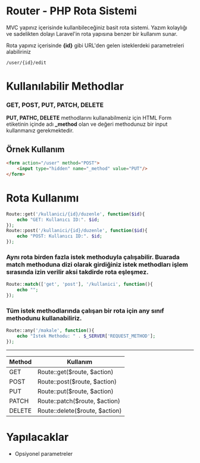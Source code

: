 # Router - PHP Rota Sistemi

MVC yapınız içerisinde kullanbileceğiniz basit rota sistemi. Yazım kolaylığı ve sadelikten dolayı Laravel'in rota yapısına benzer bir kullanım sunar.

Rota yapınız içerisinde **{id}** gibi URL'den gelen isteklerdeki parametreleri alabiliriniz

```
/user/{id}/edit 
```

# Kullanılabilir Methodlar
### **GET, POST, PUT, PATCH, DELETE**
**PUT, PATHC, DELETE** methodlarını kullanabilmeniz için HTML 
Form etiketinin içinde adı **_method** olan ve değeri methodunuz bir input kullanmanız gerekmektedir.
## Örnek Kullanım
```html
<form action="/user" method="POST">
    <input type="hidden" name="_method" value="PUT"/>
</form>
```

# Rota Kullanımı
```php
Route::get('/kullanici/{id}/duzenle', function($id){
    echo "GET: Kullanıcı ID:". $id;
});
Route::post('/kullanici/{id}/duzenle', function($id){
    echo "POST: Kullanıcı ID:". $id;
});
```

### Aynı rota birden fazla istek methoduyla çalışabilir. Buarada **match** methoduna dizi olarak girdiğiniz istek methodları işlem sırasında izin verilir aksi takdirde rota eşleşmez.
```php
Route::match(['get', 'post'], '/kullanici', function(){
    echo "";
});
```

### Tüm istek methodlarında çalışan bir rota için **any** sınıf methodunu kullanabiliriz.
```php
Route::any('/makale', function(){
    echo "İstek Methodu: " . $_SERVER['REQUEST_METHOD'];
});
```

---
| Method | Kullanım                       | 
| ------ | ------------------------------ |
| GET    | Route::get($route, $action)    |
| POST   | Route::post($route, $action)   |
| PUT    | Route::put($route, $action)    |
| PATCH  | Route::patch($route, $action)  |
| DELETE | Route::delete($route, $action) |

# Yapılacaklar
- Opsiyonel parametreler

